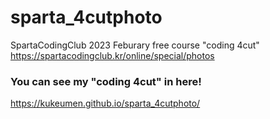 # sparta_4cutphoto
SpartaCodingClub 2023 Feburary free course "coding 4cut"   
https://spartacodingclub.kr/online/special/photos

### You can see my "coding 4cut" in here!
https://kukeumen.github.io/sparta_4cutphoto/
